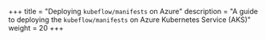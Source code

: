 +++
title = "Deploying <code>kubeflow/manifests</code> on Azure"
description = "A guide to deploying the `kubeflow/manifests` on Azure Kubernetes Service (AKS)"
weight = 20
+++
